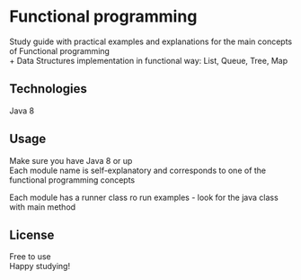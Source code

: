 # Functional programming
Study guide with practical examples and explanations for the main concepts of
Functional programming <br>
\+ Data Structures implementation in functional way: List, Queue, Tree, Map


## Technologies
Java 8 

## Usage 
Make sure you have Java 8 or up <br>
Each module name is self-explanatory and corresponds to one of the functional programming concepts <br>

Each module has a runner class ro run examples - look for the java class with main method

## License
Free to use <br>
Happy studying!